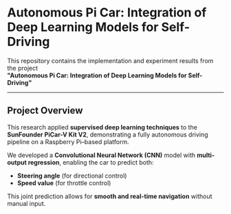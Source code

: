 # Autonomous Pi Car: Integration of Deep Learning Models for Self-Driving

This repository contains the implementation and experiment results from the project  
**"Autonomous Pi Car: Integration of Deep Learning Models for Self-Driving"**

---

## Project Overview

This research applied **supervised deep learning techniques** to the **SunFounder PiCar-V Kit V2**, demonstrating a fully autonomous driving pipeline on a Raspberry Pi–based platform.

We developed a **Convolutional Neural Network (CNN)** model with **multi-output regression**, enabling the car to predict both:
- **Steering angle** (for directional control)
- **Speed value** (for throttle control)

This joint prediction allows for **smooth and real-time navigation** without manual input.

